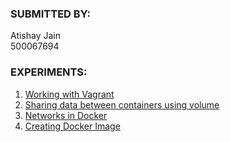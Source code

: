 ### SUBMITTED BY:

Atishay Jain 
<br>
500067694


### EXPERIMENTS:

 1. [Working with Vagrant](Lab_Experiment1_Atishay.pdf)
 2. [Sharing data between containers using volume](Lab_Experiment_2_Atishay.pdf)
 3. [Networks in Docker](Lab_Experiment_3_Atishay.pdf)
 4. [Creating Docker Image](Lab_Experiment_4_Atishay.pdf)
